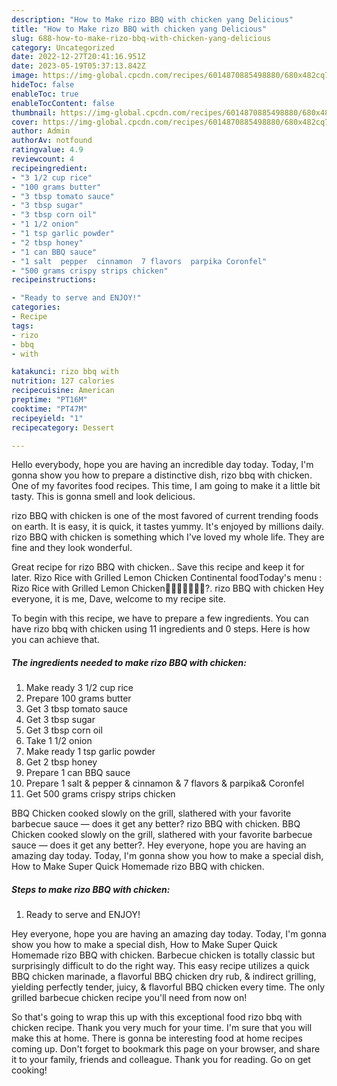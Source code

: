 ```yaml
---
description: "How to Make rizo BBQ with chicken yang Delicious"
title: "How to Make rizo BBQ with chicken yang Delicious"
slug: 688-how-to-make-rizo-bbq-with-chicken-yang-delicious
category: Uncategorized
date: 2022-12-27T20:41:16.951Z
date: 2023-05-19T05:37:13.842Z
image: https://img-global.cpcdn.com/recipes/6014870885498880/680x482cq70/rizo-bbq-with-chicken-recipe-main-photo.jpg
hideToc: false
enableToc: true
enableTocContent: false
thumbnail: https://img-global.cpcdn.com/recipes/6014870885498880/680x482cq70/rizo-bbq-with-chicken-recipe-main-photo.jpg
cover: https://img-global.cpcdn.com/recipes/6014870885498880/680x482cq70/rizo-bbq-with-chicken-recipe-main-photo.jpg
author: Admin
authorAv: notfound
ratingvalue: 4.9
reviewcount: 4
recipeingredient:
- "3 1/2 cup rice"
- "100 grams butter"
- "3 tbsp tomato sauce"
- "3 tbsp sugar"
- "3 tbsp corn oil"
- "1 1/2 onion"
- "1 tsp garlic powder"
- "2 tbsp honey"
- "1 can BBQ sauce"
- "1 salt  pepper  cinnamon  7 flavors  parpika Coronfel"
- "500 grams crispy strips chicken"
recipeinstructions:

- "Ready to serve and ENJOY!"
categories:
- Recipe
tags:
- rizo
- bbq
- with

katakunci: rizo bbq with 
nutrition: 127 calories
recipecuisine: American
preptime: "PT16M"
cooktime: "PT47M"
recipeyield: "1"
recipecategory: Dessert

---
```



Hello everybody, hope you are having an incredible day today. Today, I'm gonna show you how to prepare a distinctive dish, rizo bbq with chicken. One of my favorites food recipes. This time, I am going to make it a little bit tasty. This is gonna smell and look delicious.

rizo BBQ with chicken is one of the most favored of current trending foods on earth. It is easy, it is quick, it tastes yummy. It's enjoyed by millions daily. rizo BBQ with chicken is something which I've loved my whole life. They are fine and they look wonderful.

Great recipe for rizo BBQ with chicken.. Save this recipe and keep it for later. Rizo Rice with Grilled Lemon Chicken Continental foodToday&#39;s menu : Rizo Rice with Grilled Lemon Chicken🔽🔽🔽🔽🔽🔽🔽?. rizo BBQ with chicken Hey everyone, it is me, Dave, welcome to my recipe site.


To begin with this recipe, we have to prepare a few ingredients. You can have rizo bbq with chicken using 11 ingredients and 0 steps. Here is how you can achieve that.

<!--inarticleads1-->

##### The ingredients needed to make rizo BBQ with chicken:

1. Make ready 3 1/2 cup rice
1. Prepare 100 grams butter
1. Get 3 tbsp tomato sauce
1. Get 3 tbsp sugar
1. Get 3 tbsp corn oil
1. Take 1 1/2 onion
1. Make ready 1 tsp garlic powder
1. Get 2 tbsp honey
1. Prepare 1 can BBQ sauce
1. Prepare 1 salt &amp; pepper &amp; cinnamon &amp; 7 flavors &amp; parpika&amp; Coronfel
1. Get 500 grams crispy strips chicken


BBQ Chicken cooked slowly on the grill, slathered with your favorite barbecue sauce — does it get any better? rizo BBQ with chicken. BBQ Chicken cooked slowly on the grill, slathered with your favorite barbecue sauce — does it get any better?. Hey everyone, hope you are having an amazing day today. Today, I&#39;m gonna show you how to make a special dish, How to Make Super Quick Homemade rizo BBQ with chicken. 

<!--inarticleads2-->

##### Steps to make rizo BBQ with chicken:


1. Ready to serve and ENJOY!

Hey everyone, hope you are having an amazing day today. Today, I&#39;m gonna show you how to make a special dish, How to Make Super Quick Homemade rizo BBQ with chicken. Barbecue chicken is totally classic but surprisingly difficult to do the right way. This easy recipe utilizes a quick BBQ chicken marinade, a flavorful BBQ chicken dry rub, &amp; indirect grilling, yielding perfectly tender, juicy, &amp; flavorful BBQ chicken every time. The only grilled barbecue chicken recipe you&#39;ll need from now on! 

So that's going to wrap this up with this exceptional food rizo bbq with chicken recipe. Thank you very much for your time. I'm sure that you will make this at home. There is gonna be interesting food at home recipes coming up. Don't forget to bookmark this page on your browser, and share it to your family, friends and colleague. Thank you for reading. Go on get cooking!
